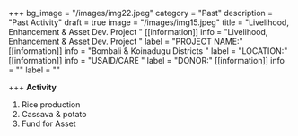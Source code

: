 +++
bg_image = "/images/img22.jpeg"
category = "Past"
description = "Past Activity"
draft = true
image = "/images/img15.jpeg"
title = "Livelihood,  Enhancement &  Asset Dev. Project "
[[information]]
info = "Livelihood,  Enhancement &  Asset Dev. Project "
label = "PROJECT NAME:"
[[information]]
info = "Bombali & Koinadugu  Districts "
label = "LOCATION:"
[[information]]
info = "USAID/CARE "
label = "DONOR:"
[[information]]
info = ""
label = ""

+++
**Activity**

1. Rice production
2. Cassava & potato
3. Fund for Asset
